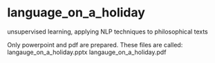 # language_on_a_holiday
unsupervised learning, applying NLP techniques to philosophical texts


Only powerpoint and pdf are prepared.  These files are called:
langauge_on_a_holiday.pptx
langauge_on_a_holiday.pdf
